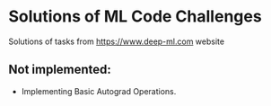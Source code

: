 # Solutions of ML Code Challenges

Solutions of tasks from <https://www.deep-ml.com> website

## Not implemented:

* Implementing Basic Autograd Operations.

